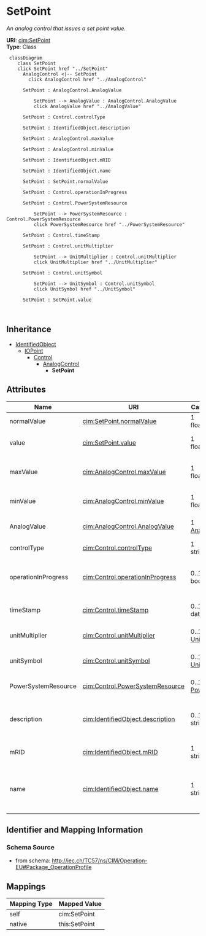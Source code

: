 # SetPoint


_An analog control that issues a set point value._





**URI**: [cim:SetPoint](http://iec.ch/TC57/CIM100#SetPoint)<br />
**Type**: Class




```mermaid
 classDiagram
    class SetPoint
    click SetPoint href "../SetPoint"
      AnalogControl <|-- SetPoint
        click AnalogControl href "../AnalogControl"
      
      SetPoint : AnalogControl.AnalogValue
        
          SetPoint --> AnalogValue : AnalogControl.AnalogValue
          click AnalogValue href "../AnalogValue"
        
      SetPoint : Control.controlType
        
      SetPoint : IdentifiedObject.description
        
      SetPoint : AnalogControl.maxValue
        
      SetPoint : AnalogControl.minValue
        
      SetPoint : IdentifiedObject.mRID
        
      SetPoint : IdentifiedObject.name
        
      SetPoint : SetPoint.normalValue
        
      SetPoint : Control.operationInProgress
        
      SetPoint : Control.PowerSystemResource
        
          SetPoint --> PowerSystemResource : Control.PowerSystemResource
          click PowerSystemResource href "../PowerSystemResource"
        
      SetPoint : Control.timeStamp
        
      SetPoint : Control.unitMultiplier
        
          SetPoint --> UnitMultiplier : Control.unitMultiplier
          click UnitMultiplier href "../UnitMultiplier"
        
      SetPoint : Control.unitSymbol
        
          SetPoint --> UnitSymbol : Control.unitSymbol
          click UnitSymbol href "../UnitSymbol"
        
      SetPoint : SetPoint.value
        
      
```





## Inheritance
* [IdentifiedObject](IdentifiedObject.md)
    * [IOPoint](IOPoint.md)
        * [Control](Control.md)
            * [AnalogControl](AnalogControl.md)
                * **SetPoint**



## Attributes


| Name | URI | Cardinality and Range | Description | Inheritance |
| ---  | --- | --- | --- | --- |
| normalValue | [cim:SetPoint.normalValue](http://iec.ch/TC57/CIM100#SetPoint.normalValue) | 1 <br />  float  | Normal value for Control | direct |
| value | [cim:SetPoint.value](http://iec.ch/TC57/CIM100#SetPoint.value) | 1 <br />  float  | The value representing the actuator output | direct |
| maxValue | [cim:AnalogControl.maxValue](http://iec.ch/TC57/CIM100#AnalogControl.maxValue) | 1 <br />  float  | Normal value range maximum for any of the Control | [AnalogControl](AnalogControl.md) |
| minValue | [cim:AnalogControl.minValue](http://iec.ch/TC57/CIM100#AnalogControl.minValue) | 1 <br />  float  | Normal value range minimum for any of the Control | [AnalogControl](AnalogControl.md) |
| AnalogValue | [cim:AnalogControl.AnalogValue](http://iec.ch/TC57/CIM100#AnalogControl.AnalogValue) | 1 <br />  [AnalogValue](AnalogValue.md)  | The MeasurementValue that is controlled | [AnalogControl](AnalogControl.md) |
| controlType | [cim:Control.controlType](http://iec.ch/TC57/CIM100#Control.controlType) | 1 <br />  string  | Specifies the type of Control | [Control](Control.md) |
| operationInProgress | [cim:Control.operationInProgress](http://iec.ch/TC57/CIM100#Control.operationInProgress) | 0..1 <br />  boolean  | Indicates that a client is currently sending control commands that has not co... | [Control](Control.md) |
| timeStamp | [cim:Control.timeStamp](http://iec.ch/TC57/CIM100#Control.timeStamp) | 0..1 <br />  date  | The last time a control output was sent | [Control](Control.md) |
| unitMultiplier | [cim:Control.unitMultiplier](http://iec.ch/TC57/CIM100#Control.unitMultiplier) | 0..1 <br />  [UnitMultiplier](UnitMultiplier.md)  | The unit multiplier of the controlled quantity | [Control](Control.md) |
| unitSymbol | [cim:Control.unitSymbol](http://iec.ch/TC57/CIM100#Control.unitSymbol) | 0..1 <br />  [UnitSymbol](UnitSymbol.md)  | The unit of measure of the controlled quantity | [Control](Control.md) |
| PowerSystemResource | [cim:Control.PowerSystemResource](http://iec.ch/TC57/CIM100#Control.PowerSystemResource) | 0..1 <br />  [PowerSystemResource](PowerSystemResource.md)  | Regulating device governed by this control output | [Control](Control.md) |
| description | [cim:IdentifiedObject.description](http://iec.ch/TC57/CIM100#IdentifiedObject.description) | 0..1 <br />  string  | The description is a free human readable text describing or naming the object | [IdentifiedObject](IdentifiedObject.md) |
| mRID | [cim:IdentifiedObject.mRID](http://iec.ch/TC57/CIM100#IdentifiedObject.mRID) | 1 <br />  string  | Master resource identifier issued by a model authority | [IdentifiedObject](IdentifiedObject.md) |
| name | [cim:IdentifiedObject.name](http://iec.ch/TC57/CIM100#IdentifiedObject.name) | 1 <br />  string  | The name is any free human readable and possibly non unique text naming the o... | [IdentifiedObject](IdentifiedObject.md) |









## Identifier and Mapping Information







### Schema Source


* from schema: http://iec.ch/TC57/ns/CIM/Operation-EU#Package_OperationProfile





## Mappings

| Mapping Type | Mapped Value |
| ---  | ---  |
| self | cim:SetPoint |
| native | this:SetPoint |





